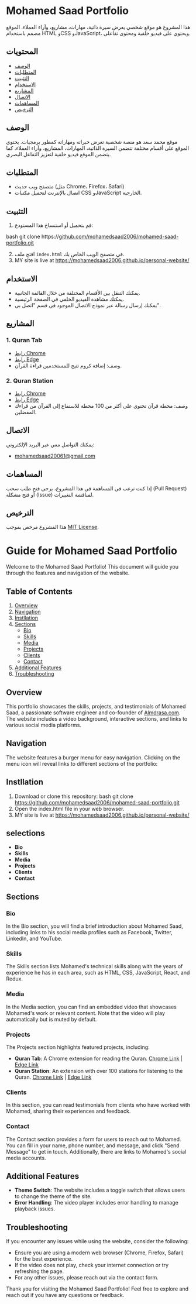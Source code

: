 # Mohamed Saad Portfolio

هذا المشروع هو موقع شخصي يعرض سيرة ذاتية، مهارات، مشاريع، وآراء العملاء. الموقع مصمم باستخدام HTML وCSS وJavaScript، ويحتوي على فيديو خلفية ومحتوى تفاعلي.

## المحتويات

- [الوصف](#الوصف)
- [المتطلبات](#المتطلبات)
- [التثبيت](#التثبيت)
- [الاستخدام](#الاستخدام)
- [المشاريع](#المشاريع)
- [الاتصال](#الاتصال)
- [المساهمات](#المساهمات)
- [الترخيص](#الترخيص)

## الوصف

موقع محمد سعد هو منصة شخصية تعرض خبراته ومهاراته كمطور برمجيات. يحتوي الموقع على أقسام مختلفة تتضمن السيرة الذاتية، المهارات، المشاريع، وآراء العملاء. كما يتضمن الموقع فيديو خلفية لتعزيز التفاعل البصري.

## المتطلبات

- متصفح ويب حديث (مثل Chrome، Firefox، Safari)
- اتصال بالإنترنت لتحميل مكتبات CSS وJavaScript الخارجية.

## التثبيت

1. قم بتحميل أو استنساخ هذا المستودع:

 
  bash git clone https://[github.com/mohamedsaad2006/mohamed-saad-portfolio.git](https://github.com/mohamedsaad2006/personal-website)
  
   2. افتح ملف `index.html` في متصفح الويب الخاص بك.
   3.   MY site is live at https://mohamedsaad2006.github.io/personal-website/

      

## الاستخدام

- يمكنك التنقل بين الأقسام المختلفة من خلال القائمة الجانبية.
- يمكنك مشاهدة الفيديو الخلفي في الصفحة الرئيسية.
- يمكنك إرسال رسالة عبر نموذج الاتصال الموجود في قسم "اتصل بي".

## المشاريع

### 1. Quran Tab
- [رابط Chrome](http://bit.ly/qt-chrome)
- [رابط Edge](http://bit.ly/qt-chrome)
- وصف: إضافة كروم تتيح للمستخدمين قراءة القرآن.

### 2. Quran Station
- [رابط Chrome](http://bit.ly/qs-chrome)
- [رابط Edge](http://bit.ly/quran-satation-edge)
- وصف: محطة قرآن تحتوي على أكثر من 100 محطة للاستماع إلى القرآن من قراءك المفضلين.

## الاتصال

يمكنك التواصل معي عبر البريد الإلكتروني:
- [mohamedsaad20061@gmail.com](mailto:mohamedsaad20061@gmail.com)

## المساهمات

إذا كنت ترغب في المساهمة في هذا المشروع، يرجى فتح طلب سحب (Pull Request) أو فتح مشكلة (Issue) لمناقشة التغييرات.

## الترخيص

هذا المشروع مرخص بموجب [MIT License](LICENSE).
# Guide for Mohamed Saad Portfolio

Welcome to the Mohamed Saad Portfolio! This document will guide you through the features and navigation of the website.

## Table of Contents

1. [Overview](#overview)
2. [Navigation](#navigation)
3. [Instllation](#instllation)
4. [Sections](#sections)
   - [Bio](#bio)
   - [Skills](#skills)
   - [Media](#media)
   - [Projects](#projects)
   - [Clients](#clients)
   - [Contact](#contact)
5. [Additional Features](#additional-features)
6. [Troubleshooting](#troubleshooting)

## Overview

This portfolio showcases the skills, projects, and testimonials of Mohamed Saad, a passionate software engineer and co-founder of [Almdrasa.com](https://almdrasa.com/). The website includes a video background, interactive sections, and links to various social media platforms.

## Navigation

The website features a burger menu for easy navigation. Clicking on the menu icon will reveal links to different sections of the portfolio:

## Instllation
1. Download or clone this repository: bash git clone
   https://github.com/mohamedsaad2006/mohamed-saad-portfolio.git
2. Open the index.html file in your web browser.
3. MY site is live at https://mohamedsaad2006.github.io/personal-website/

## selections
- **Bio**
- **Skills**
- **Media**
- **Projects**
- **Clients**
- **Contact**

## Sections

### Bio

In the Bio section, you will find a brief introduction about Mohamed Saad, including links to his social media profiles such as Facebook, Twitter, LinkedIn, and YouTube.

### Skills

The Skills section lists Mohamed's technical skills along with the years of experience he has in each area, such as HTML, CSS, JavaScript, React, and Redux.

### Media

In the Media section, you can find an embedded video that showcases Mohamed's work or relevant content. Note that the video will play automatically but is muted by default.

### Projects

The Projects section highlights featured projects, including:
- **Quran Tab**: A Chrome extension for reading the Quran. [Chrome Link](http://bit.ly/qt-chrome) | [Edge Link](http://bit.ly/qt-chrome)
- **Quran Station**: An extension with over 100 stations for listening to the Quran. [Chrome Link](http://bit.ly/qs-chrome) | [Edge Link](http://bit.ly/quran-satation-edge)

### Clients

In this section, you can read testimonials from clients who have worked with Mohamed, sharing their experiences and feedback.

### Contact

The Contact section provides a form for users to reach out to Mohamed. You can fill in your name, phone number, and message, and click "Send Message" to get in touch. Additionally, there are links to Mohamed's social media accounts.

## Additional Features

- **Theme Switch**: The website includes a toggle switch that allows users to change the theme of the site.
- **Error Handling**: The video player includes error handling to manage playback issues.

## Troubleshooting

If you encounter any issues while using the website, consider the following:

- Ensure you are using a modern web browser (Chrome, Firefox, Safari) for the best experience.
- If the video does not play, check your internet connection or try refreshing the page.
- For any other issues, please reach out via the contact form.

Thank you for visiting the Mohamed Saad Portfolio! Feel free to explore and reach out if you have any questions or feedback.

